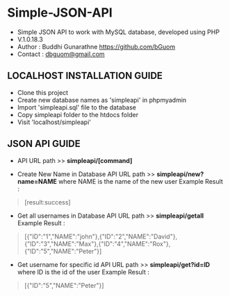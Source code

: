 # Simple-JSON-API
- Simple JSON API to work with MySQL database, developed using PHP
- V.1.0.18.3 
- Author : Buddhi Gunarathne https://github.com/bGuom 
- Contact : dbguom@gmail.com 

## LOCALHOST  INSTALLATION GUIDE

* Clone this project
* Create new database names as 'simpleapi' in phpmyadmin
* Import 'simpleapi.sql' file to the database
* Copy simpleapi folder to the htdocs folder
* Visit 'localhost/simpleapi'


## JSON API GUIDE 

* API URL path >> **simpleapi/[command]**

* Create New Name in Database 
API URL path >> **simpleapi/new?name=NAME** 
where NAME is the name of the new user 
Example Result :
>[result:success]


* Get all usernames in Database 
API URL path >> **simpleapi/getall** 
Example Result :
>[{"ID":"1","NAME":"john"},{"ID":"2","NAME":"David"},{"ID":"3","NAME":"Max"},{"ID":"4","NAME":"Rox"},{"ID":"5","NAME":"Peter"}]


* Get username for specific id 
API URL path >> **simpleapi/get?id=ID** 
where ID is the id of the user 
Example Result :
>[{"ID":"5","NAME":"Peter"}]


